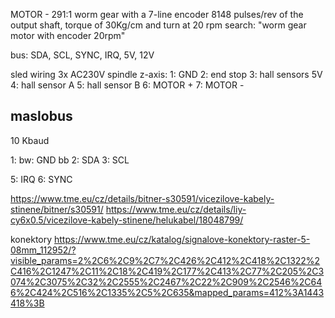MOTOR - 291:1 worm gear with a 7-line encoder 8148 pulses/rev of the output shaft, torque of 30Kg/cm and turn at 20 rpm
search: "worm gear motor with encoder 20rpm"

bus:
SDA, SCL, SYNC, IRQ, 5V, 12V

sled wiring
3x AC230V spindle
z-axis:
  1: GND
  2: end stop
  3: hall sensors 5V
  4: hall sensor A
  5: hall sensor B
  6: MOTOR +
  7: MOTOR -
  
## maslobus
10 Kbaud


1: bw: GND
bb
2: SDA
3: SCL

5: IRQ
6: SYNC

https://www.tme.eu/cz/details/bitner-s30591/vicezilove-kabely-stinene/bitner/s30591/
https://www.tme.eu/cz/details/liy-cy6x0.5/vicezilove-kabely-stinene/helukabel/18048799/

konektory
https://www.tme.eu/cz/katalog/signalove-konektory-raster-5-08mm_112952/?visible_params=2%2C6%2C9%2C7%2C426%2C412%2C418%2C1322%2C416%2C1247%2C11%2C18%2C419%2C177%2C413%2C77%2C205%2C3074%2C3075%2C32%2C2555%2C2467%2C22%2C909%2C2546%2C646%2C424%2C516%2C1335%2C5%2C635&mapped_params=412%3A1443418%3B